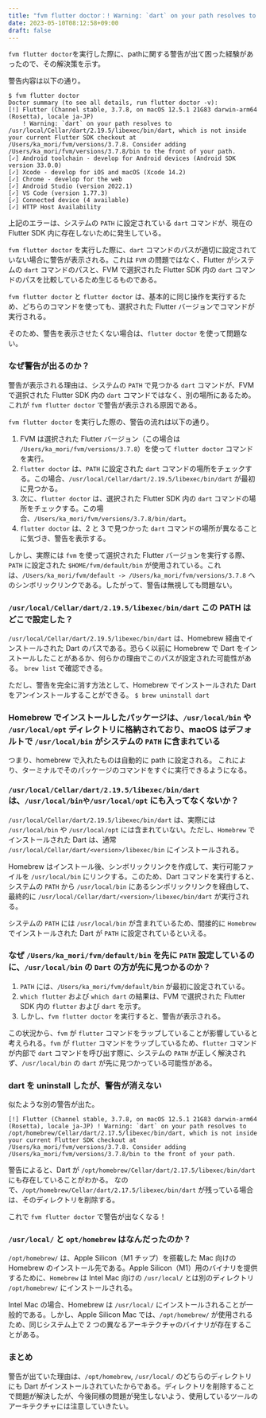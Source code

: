 ```yaml
---
title: "fvm flutter doctor：! Warning: `dart` on your path resolves to /usr/local/Cellar/dart/2.19.5/libexec/bin/dart, which is not inside your current Flutter SDK ~ の解決策"
date: 2023-05-10T08:12:58+09:00
draft: false
---
```


`fvm flutter doctor`を実行した際に、pathに関する警告が出て困った経験があったので、その解決策を示す。

警告内容は以下の通り。
```
$ fvm flutter doctor
Doctor summary (to see all details, run flutter doctor -v):
[!] Flutter (Channel stable, 3.7.8, on macOS 12.5.1 21G83 darwin-arm64 (Rosetta), locale ja-JP)
    ! Warning: `dart` on your path resolves to /usr/local/Cellar/dart/2.19.5/libexec/bin/dart, which is not inside your current Flutter SDK checkout at /Users/ka_mori/fvm/versions/3.7.8. Consider adding /Users/ka_mori/fvm/versions/3.7.8/bin to the front of your path.
[✓] Android toolchain - develop for Android devices (Android SDK version 33.0.0)
[✓] Xcode - develop for iOS and macOS (Xcode 14.2)
[✓] Chrome - develop for the web
[✓] Android Studio (version 2022.1)
[✓] VS Code (version 1.77.3)
[✓] Connected device (4 available)
[✓] HTTP Host Availability
```

上記のエラーは、システムの `PATH` に設定されている `dart` コマンドが、現在の Flutter SDK 内に存在しないために発生している。

`fvm flutter doctor` を実行した際に、`dart` コマンドのパスが適切に設定されていない場合に警告が表示される。これは `FVM` の問題ではなく、Flutter がシステムの `dart` コマンドのパスと、FVM で選択された Flutter SDK 内の `dart` コマンドのパスを比較しているため生じるものである。

`fvm flutter doctor` と `flutter doctor` は、基本的に同じ操作を実行するため、どちらのコマンドを使っても、選択された Flutter バージョンでコマンドが実行される。

そのため、警告を表示させたくない場合は、`flutter doctor` を使って問題ない。

### なぜ警告が出るのか？
警告が表示される理由は、システムの `PATH` で見つかる `dart` コマンドが、FVM で選択された Flutter SDK 内の `dart` コマンドではなく、別の場所にあるため。これが `fvm flutter doctor` で警告が表示される原因である。

`fvm flutter doctor` を実行した際の、警告の流れは以下の通り。
1.  FVM は選択された Flutter バージョン（この場合は `/Users/ka_mori/fvm/versions/3.7.8`）を使って `flutter doctor` コマンドを実行。
2.  `flutter doctor` は、`PATH` に設定された `dart` コマンドの場所をチェックする。この場合、`/usr/local/Cellar/dart/2.19.5/libexec/bin/dart` が最初に見つかる。
3.  次に、`flutter doctor` は、選択された Flutter SDK 内の `dart` コマンドの場所をチェックする。この場合、`/Users/ka_mori/fvm/versions/3.7.8/bin/dart`。
4.  `flutter doctor` は、2 と 3 で見つかった `dart` コマンドの場所が異なることに気づき、警告を表示する。

しかし、実際には `fvm` を使って選択された Flutter バージョンを実行する際、`PATH` に設定された `$HOME/fvm/default/bin` が使用されている。これは、`/Users/ka_mori/fvm/default -> /Users/ka_mori/fvm/versions/3.7.8` へのシンボリックリンクである。したがって、警告は無視しても問題ない。

### `/usr/local/Cellar/dart/2.19.5/libexec/bin/dart` この PATH はどこで設定した？
`/usr/local/Cellar/dart/2.19.5/libexec/bin/dart` は、Homebrew 経由でインストールされた Dart のパスである。恐らく以前に Homebrew で Dart をインストールしたことがあるか、何らかの理由でこのパスが設定された可能性がある。
`brew list` で確認できる。

ただし、警告を完全に消す方法として、Homebrew でインストールされた Dart をアンインストールすることができる。
`$ brew uninstall dart`

### Homebrew でインストールしたパッケージは、`/usr/local/bin` や `/usr/local/opt` ディレクトリに格納されており、macOS はデフォルトで `/usr/local/bin` がシステムの `PATH` に含まれている
つまり、homebrew で入れたものは自動的に path に設定される。
これにより、ターミナルでそのパッケージのコマンドをすぐに実行できるようになる。

### `/usr/local/Cellar/dart/2.19.5/libexec/bin/dart` は、`/usr/local/binや/usr/local/opt` にも入ってなくないか？
`/usr/local/Cellar/dart/2.19.5/libexec/bin/dart` は、実際には `/usr/local/bin` や `/usr/local/opt` には含まれていない。ただし、`Homebrew` でインストールされた Dart は、通常 `/usr/local/Cellar/dart/<version>/libexec/bin` にインストールされる。

Homebrew はインストール後、シンボリックリンクを作成して、実行可能ファイルを `/usr/local/bin` にリンクする。このため、Dart コマンドを実行すると、システムの `PATH` から `/usr/local/bin` にあるシンボリックリンクを経由して、最終的に `/usr/local/Cellar/dart/<version>/libexec/bin/dart` が実行される。

システムの `PATH` には `/usr/local/bin` が含まれているため、間接的に `Homebrew` でインストールされた Dart が `PATH` に設定されているといえる。

### なぜ `/Users/ka_mori/fvm/default/bin` を先に `PATH` 設定しているのに、`/usr/local/bin` の `Dart` の方が先に見つかるのか？
1.  `PATH` には、`/Users/ka_mori/fvm/default/bin` が最初に設定されている。
2.  `which flutter` および `which dart` の結果は、FVM で選択された Flutter SDK 内の `flutter` および `dart` を示す。
3.  しかし、`fvm flutter doctor` を実行すると、警告が表示される。

この状況から、`fvm` が `flutter` コマンドをラップしていることが影響していると考えられる。`fvm` が `flutter` コマンドをラップしているため、`flutter` コマンドが内部で `dart` コマンドを呼び出す際に、システムの `PATH` が正しく解決されず、`/usr/local/bin` の `dart` が先に見つかっている可能性がある。

### dart を uninstall したが、警告が消えない
似たような別の警告が出た。
```
[!] Flutter (Channel stable, 3.7.8, on macOS 12.5.1 21G83 darwin-arm64 (Rosetta), locale ja-JP) ! Warning: `dart` on your path resolves to /opt/homebrew/Cellar/dart/2.17.5/libexec/bin/dart, which is not inside your current Flutter SDK checkout at /Users/ka_mori/fvm/versions/3.7.8. Consider adding /Users/ka_mori/fvm/versions/3.7.8/bin to the front of your path.
```

警告によると、Dart が `/opt/homebrew/Cellar/dart/2.17.5/libexec/bin/dart` にも存在していることがわかる。
なので、`/opt/homebrew/Cellar/dart/2.17.5/libexec/bin/dart` が残っている場合は、そのディレクトリを削除する。

これで `fvm flutter doctor` で警告が出なくなる！

### `/usr/local/` と `opt/homebrew` はなんだったのか？
`/opt/homebrew/` は、Apple Silicon（M1 チップ）を搭載した Mac 向けの Homebrew のインストール先である。Apple Silicon（M1）用のバイナリを提供するために、`Homebrew` は Intel Mac 向けの `/usr/local/` とは別のディレクトリ `/opt/homebrew/` にインストールされる。

Intel Mac の場合、Homebrew は `/usr/local/` にインストールされることが一般的である。しかし、Apple Silicon Mac では、`/opt/homebrew/` が使用されるため、同じシステム上で 2 つの異なるアーキテクチャのバイナリが存在することがある。

### まとめ
警告が出ていた理由は、`/opt/homebrew`, `/usr/local/` のどちらのディレクトリにも Dart がインストールされていたからである。ディレクトリを削除することで問題が解決したが、今後同様の問題が発生しないよう、使用しているツールのアーキテクチャには注意していきたい。


